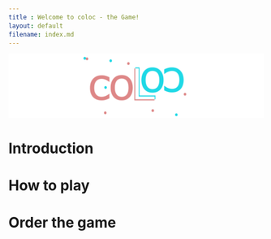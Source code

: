 ```yaml
---
title : Welcome to coloc - the Game!
layout: default
filename: index.md
---
```




![coloc](../resources/coloc_gForm_banner.png)

# Introduction

# How to play

# Order the game
 